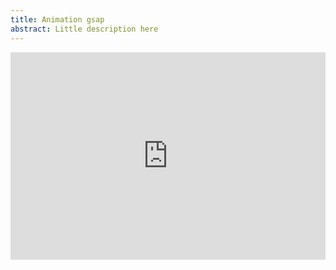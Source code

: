 ```yaml
---
title: Animation gsap
abstract: Little description here
---
```

<iframe height="332" style="width: 100%;" scrolling="no" title="GSAP animation" src="https://codepen.io/93lucasp/embed/xBQGLv?height=332&theme-id=default&default-tab=result" frameborder="no" allowtransparency="true" allowfullscreen="true">

  See the Pen <a href='https://codepen.io/93lucasp/pen/xBQGLv'>GSAP animation</a> by Luca

  (<a href='https://codepen.io/93lucasp'>@93lucasp</a>) on <a href='https://codepen.io'>CodePen</a>.

</iframe>
